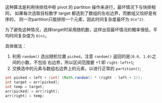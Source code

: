 

这种算法是利用快排找中枢 pivot 的 partition 操作来进行，最坏情况下与快排相同，
如果每次选取目标数字 target 都选到了数组的左右边界，而数组又恰好是有序的，
则一次partition只能排除一个元素，因此时间复杂度最坏为 `O(n^2)`.

为了避免这种情况，选择target时采用随机数，这样出现最坏情况的概率很低，平均时间复杂度为
`O(n)`。

具体做法：
1. 利用 `random()` 选出随机位置 `picked`，注意 `random()` 返回的是`[0.0, 1.0)`之间的小数，不包括
右边界，所以区间范围要 +1 即 `right-left+1`;
2. 交换选中的元素与数组右边界上的元素，以进行正常的 `partition()`;

```java
int picked = left + (int) (Math.random() * (right - left + 1));
int target = arr[picked];
int temp = target;
arr[picked] = arr[right];
arr[right] = temp;
```
